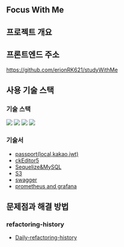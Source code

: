 ## Focus With Me

## 프로젝트 개요

## 프론트엔드 주소

https://github.com/erionRK621/studyWithMe

## 사용 기술 스택

### 기술 스택

<img src="https://img.shields.io/badge/passport-0.5.0-34E27A?style=for-the-badge&logo=Passport&logoColor=white">
<img src="https://img.shields.io/badge/sequelize-6.8.0-52B0E7?style=for-the-badge&logo=Sequelize&logoColor=white">
<img src="https://img.shields.io/badge/Swagger-4.1.6-85EA2D?style=for-the-badge&logo=Swagger&logoColor=green">
<img src="https://img.shields.io/badge/MySQL-2.3.2-4479A1?style=for-the-badge&logo=MySQL&logoColor=white">

### 기술서

- [passport(local,kakao,jwt)](./doc/skill-book/passport.md)
- [ckEditor5](./doc/skill-book/ckeditor.md)
- [Sequelize&MySQL](./doc/skill-book/sequelize&mysql/sequelize&mysql.md)
- [S3](./doc/skill-book/S3.md)
- [swagger](./doc/skill-book/swagger.md)
- [prometheus and grafana](./doc/skill-book/prometheus_and_grafana/prometheus_and_grafana.md)

## 문제점과 해결 방법

### refactoring-history

- [Daily-refactoring-history](./doc/refactoring-history)
